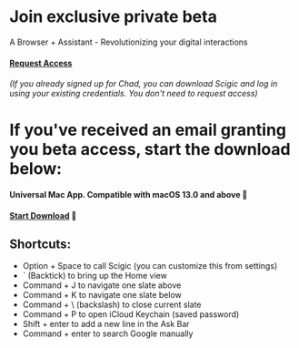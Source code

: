 # Join exclusive private beta

A Browser + Assistant - Revolutionizing your digital interactions

#### [Request Access](https://tally.so/r/mJpeQY)
###### (If you already signed up for Chad, you can download Scigic and log in using your existing credentials. You don't need to request access)


# If you've received an email granting you beta access, start the download below:

#### Universal Mac App. Compatible with macOS 13.0 and above 🔭

#### [Start Download](https://scigic.s3.amazonaws.com/Scigic.dmg) 🥂

## Shortcuts:

- Option + Space to call Scigic (you can customize this from settings)
- ` (Backtick) to bring up the Home view
- Command + J to navigate one slate above
- Command + K to navigate one slate below
- Command + \ (backslash) to close current slate
- Command + P to open iCloud Keychain (saved password)
- Shift + enter to add a new line in the Ask Bar
- Command + enter to search Google manually
